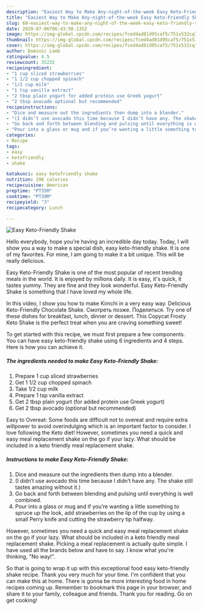 ```yaml
---
description: "Easiest Way to Make Any-night-of-the-week Easy Keto-Friendly Shake"
title: "Easiest Way to Make Any-night-of-the-week Easy Keto-Friendly Shake"
slug: 68-easiest-way-to-make-any-night-of-the-week-easy-keto-friendly-shake
date: 2020-07-06T06:43:50.135Z
image: https://img-global.cpcdn.com/recipes/fced4ad81d95caf5/751x532cq70/easy-keto-friendly-shake-recipe-main-photo.jpg
thumbnail: https://img-global.cpcdn.com/recipes/fced4ad81d95caf5/751x532cq70/easy-keto-friendly-shake-recipe-main-photo.jpg
cover: https://img-global.cpcdn.com/recipes/fced4ad81d95caf5/751x532cq70/easy-keto-friendly-shake-recipe-main-photo.jpg
author: Dominic Lamb
ratingvalue: 4.5
reviewcount: 35232
recipeingredient:
- "1 cup sliced strawberries"
- "1 1/2 cup chopped spinach"
- "1/2 cup milk"
- "1 tsp vanilla extract"
- "2 tbsp plain yogurt for added protein use Greek yogurt"
- "2 tbsp avocado optional but recommended"
recipeinstructions:
- "Dice and measure out the ingredients then dump into a blender."
- "(I didn’t use avocado this time because I didn’t have any. The shake still tastes amazing without it.)"
- "Go back and forth between blending and pulsing until everything is well combined."
- "Pour into a glass or mug and if you’re wanting a little something to spruce up the look, add strawberries on the lip of the cup by using a small Perry knife and cutting the strawberry tip halfway."
categories:
- Recipe
tags:
- easy
- ketofriendly
- shake

katakunci: easy ketofriendly shake 
nutrition: 198 calories
recipecuisine: American
preptime: "PT35M"
cooktime: "PT39M"
recipeyield: "3"
recipecategory: Lunch

---
```



![Easy Keto-Friendly Shake](https://img-global.cpcdn.com/recipes/fced4ad81d95caf5/751x532cq70/easy-keto-friendly-shake-recipe-main-photo.jpg)

Hello everybody, hope you're having an incredible day today. Today, I will show you a way to make a special dish, easy keto-friendly shake. It is one of my favorites. For mine, I am going to make it a bit unique. This will be really delicious.

Easy Keto-Friendly Shake is one of the most popular of recent trending meals in the world. It is enjoyed by millions daily. It is easy, it's quick, it tastes yummy. They are fine and they look wonderful. Easy Keto-Friendly Shake is something that I have loved my whole life.

In this video, I show you how to make Kimchi in a very easy way. Delicious Keto-Friendly Chocolate Shake. Смотреть позже. Поделиться. Try one of these dishes for breakfast, lunch, dinner or dessert. This Copycat Frosty Keto Shake is the perfect treat when you are craving something sweet!


To get started with this recipe, we must first prepare a few components. You can have easy keto-friendly shake using 6 ingredients and 4 steps. Here is how you can achieve it.

<!--inarticleads1-->

##### The ingredients needed to make Easy Keto-Friendly Shake:

1. Prepare 1 cup sliced strawberries
1. Get 1 1/2 cup chopped spinach
1. Take 1/2 cup milk
1. Prepare 1 tsp vanilla extract
1. Get 2 tbsp plain yogurt (for added protein use Greek yogurt)
1. Get 2 tbsp avocado (optional but recommended)


Easy to Overeat: Some foods are difficult not to overeat and require extra willpower to avoid overindulging which is an important factor to consider. I love following the Keto diet! However, sometimes you need a quick and easy meal replacement shake on the go if your lazy. What should be included in a keto friendly meal replacement shake. 

<!--inarticleads2-->

##### Instructions to make Easy Keto-Friendly Shake:

1. Dice and measure out the ingredients then dump into a blender.
1. (I didn’t use avocado this time because I didn’t have any. The shake still tastes amazing without it.)
1. Go back and forth between blending and pulsing until everything is well combined.
1. Pour into a glass or mug and if you’re wanting a little something to spruce up the look, add strawberries on the lip of the cup by using a small Perry knife and cutting the strawberry tip halfway.


However, sometimes you need a quick and easy meal replacement shake on the go if your lazy. What should be included in a keto friendly meal replacement shake. Picking a meal replacement is actually quite simple. I have used all the brands below and have to say. I know what you&#39;re thinking, &#34;No way!&#34;. 

So that is going to wrap it up with this exceptional food easy keto-friendly shake recipe. Thank you very much for your time. I'm confident that you can make this at home. There is gonna be more interesting food in home recipes coming up. Remember to bookmark this page in your browser, and share it to your family, colleague and friends. Thank you for reading. Go on get cooking!
